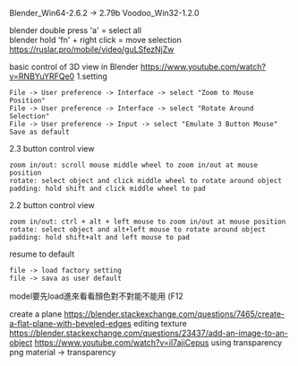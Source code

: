 Blender_Win64-2.6.2  -> 2.79b
Voodoo_Win32-1.2.0  

blender double press 'a' = select all  
blender hold 'fn'  + right click = move selection  
https://ruslar.pro/mobile/video/guLSfezNjZw

basic control of 3D view in Blender
https://www.youtube.com/watch?v=RNBYuYRFQe0
1.setting
```
File -> User preference -> Interface -> select "Zoom to Mouse Position"
File -> User preference -> Interface -> select "Rotate Around Selection"
File -> User preference -> Input -> select "Emulate 3 Button Mouse"
Save as default
```
2.3 button control view
```
zoom in/out: scroll mouse middle wheel to zoom in/out at mouse position
rotate: select object and click middle wheel to rotate around object
padding: hold shift and click middle wheel to pad
```
2.2 button control view
```
zoom in/out: ctrl + alt + left mouse to zoom in/out at mouse position
rotate: select object and alt+left mouse to rotate around object
padding: hold shift+alt and left mouse to pad
```
resume to default
```
file -> load factory setting
file -> sava as user default
```
model要先load進來看看顏色對不對能不能用 (F12

create a plane 
https://blender.stackexchange.com/questions/7465/create-a-flat-plane-with-beveled-edges
editing texture
https://blender.stackexchange.com/questions/23437/add-an-image-to-an-object
https://www.youtube.com/watch?v=il7ajiCepus
using transparency png
material -> transparency
